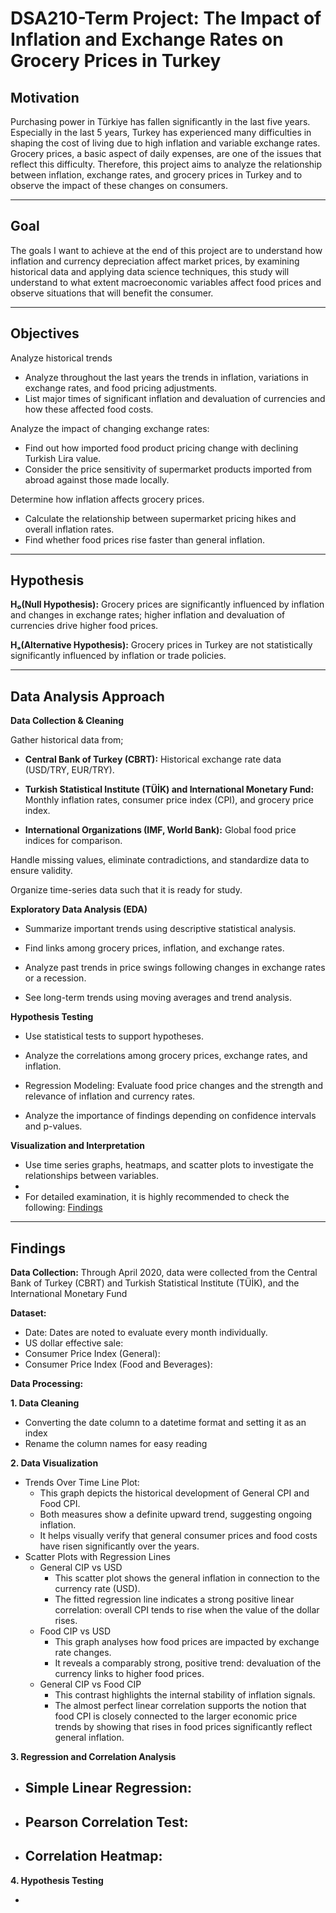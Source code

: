 # DSA210-Term Project: The Impact of Inflation and Exchange Rates on Grocery Prices in Turkey

## Motivation
Purchasing power in Türkiye has fallen significantly in the last five years.
Especially in the last 5 years, Turkey has experienced many difficulties in shaping the cost of living due to high inflation and variable exchange rates. Grocery prices, a basic aspect of daily expenses, are one of the issues that reflect this difficulty. Therefore, this project aims to analyze the relationship between inflation, exchange rates, and grocery prices in Turkey and to observe the impact of these changes on consumers.

---

## Goal

The goals I want to achieve at the end of this project are to understand how inflation and currency depreciation affect market prices, by examining historical data and applying data science techniques, this study will understand to what extent macroeconomic variables affect food prices and observe situations that will benefit the consumer.

---

## Objectives
Analyze historical trends
- Analyze throughout the last years the trends in inflation, variations in exchange rates, and food pricing adjustments.
- List major times of significant inflation and devaluation of currencies and how these affected food costs.

Analyze the impact of changing exchange rates:
- Find out how imported food product pricing change with declining Turkish Lira value.
- Consider the price sensitivity of supermarket products imported from abroad against those made locally.
   
Determine how inflation affects grocery prices.
- Calculate the relationship between supermarket pricing hikes and overall inflation rates.
- Find whether food prices rise faster than general inflation.

---

## Hypothesis 
**H₀(Null Hypothesis):** Grocery prices are significantly influenced by inflation and changes in exchange rates; higher inflation and devaluation of currencies drive higher food prices. 

**Hₐ(Alternative Hypothesis):** Grocery prices in Turkey are not statistically significantly influenced by inflation or trade policies.

---

## Data Analysis Approach
**Data Collection & Cleaning** 

Gather historical data from;
- **Central Bank of Turkey (CBRT):** Historical exchange rate data (USD/TRY, EUR/TRY).

- **Turkish Statistical Institute (TÜİK) and International Monetary Fund:** Monthly inflation rates, consumer price index (CPI), and grocery price index.

- **International Organizations (IMF, World Bank):** Global food price indices for comparison.

Handle missing values, eliminate contradictions, and standardize data to ensure validity.

Organize time-series data such that it is ready for study.

**Exploratory Data Analysis (EDA)**
- Summarize important trends using descriptive statistical analysis.

- Find links among grocery prices, inflation, and exchange rates.

- Analyze past trends in price swings following changes in exchange rates or a recession.

- See long-term trends using moving averages and trend analysis.

**Hypothesis Testing**
- Use statistical tests to support hypotheses.

- Analyze the correlations among grocery prices, exchange rates, and inflation.

- Regression Modeling: Evaluate food price changes and the strength and relevance of inflation and currency rates.

- Analyze the importance of findings depending on confidence intervals and p-values.

**Visualization and Interpretation**
- Use time series graphs, heatmaps, and scatter plots to investigate the relationships between variables.
- 
- For detailed examination, it is highly recommended to check the following: [Findings](DSA210_projectcode)

---

## **Findings**
**Data Collection:** Through April 2020, data were collected from the Central Bank of Turkey (CBRT) and Turkish Statistical Institute (TÜİK), and the International Monetary Fund

**Dataset:**
- Date: Dates are noted to evaluate every month individually.
- US dollar effective sale:
- Consumer Price Index (General):
- Consumer Price Index (Food and Beverages):

**Data Processing:**

**1. Data Cleaning**
- Converting the date column to a datetime format and setting it as an index
- Rename the column names for easy reading

**2. Data Visualization**
  
   - Trends Over Time Line Plot:
      - This graph depicts the historical development of General CPI and Food CPI.
      - Both measures show a definite upward trend, suggesting ongoing inflation.
      - It helps visually verify that general consumer prices and food costs have risen significantly over the years.
   - Scatter Plots with Regression Lines
      - General CIP vs USD
         - This scatter plot shows the general inflation in connection to the currency rate (USD).
         - The fitted regression line indicates a strong positive linear correlation: overall CPI tends to rise when the value of the dollar rises.
      - Food CIP vs USD
         - This graph analyses how food prices are impacted by exchange rate changes.
         - It reveals a comparably strong, positive trend: devaluation of the currency links to higher food prices.
      - General CIP vs Food CIP
         - This contrast highlights the internal stability of inflation signals.
         - The almost perfect linear correlation supports the notion that food CPI is closely connected to the larger economic price trends by showing that rises in food prices significantly reflect general inflation.
  	
**3. Regression and Correlation Analysis**

- Simple Linear Regression:
   - 
- Pearson Correlation Test:
   - 
- Correlation Heatmap:
   - 
  	
**4. Hypothesis Testing**

- 
  	








